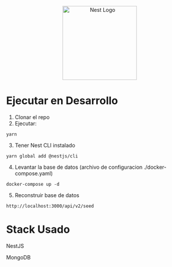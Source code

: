 <p align="center">
  <a href="http://nestjs.com/" target="blank"><img src="https://nestjs.com/img/logo-small.svg" width="200" alt="Nest Logo" /></a>
</p>


# Ejecutar en Desarrollo

1. Clonar el repo
2. Ejecutar:
```
yarn
```
3. Tener Nest CLI instalado
```
yarn global add @nestjs/cli
```
4. Levantar la base de datos (archivo de configuracion ./docker-compose.yaml)
```
docker-compose up -d
```

5. Reconstruir base de datos
```
http://localhost:3000/api/v2/seed
```

# Stack Usado
NestJS

MongoDB
